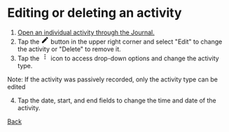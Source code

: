 # Editing or deleting an activity

1. [Open an individual activity through the Journal.](task4viewactivities.html)
2. Tap the ![add activity](assets/images/addactivity.png) button in the upper right corner and select "Edit" to change the activity or "Delete" to remove it.
3. Tap the ![more](assets/images/more.png) icon to access drop-down options and change the activity type.

Note: If the activity was passively recorded, only the activity type can be edited

4. Tap the date, start, and end fields to change the time and date of the activity.

[Back](index.html)
